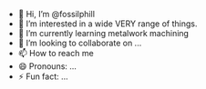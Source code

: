 - 👋 Hi, I’m @fossilphill
- 👀 I’m interested in a wide VERY range of things.
- 🌱 I’m currently learning metalwork machining 
- 💞️ I’m looking to collaborate on ...
- 📫 How to reach me 
- 😄 Pronouns: ...
- ⚡ Fun fact: ...

<!---
fossilphill/fossilphill is a ✨ special ✨ repository because its `README.md` (this file) appears on your GitHub profile.
You can click the Preview link to take a look at your changes.
--->
